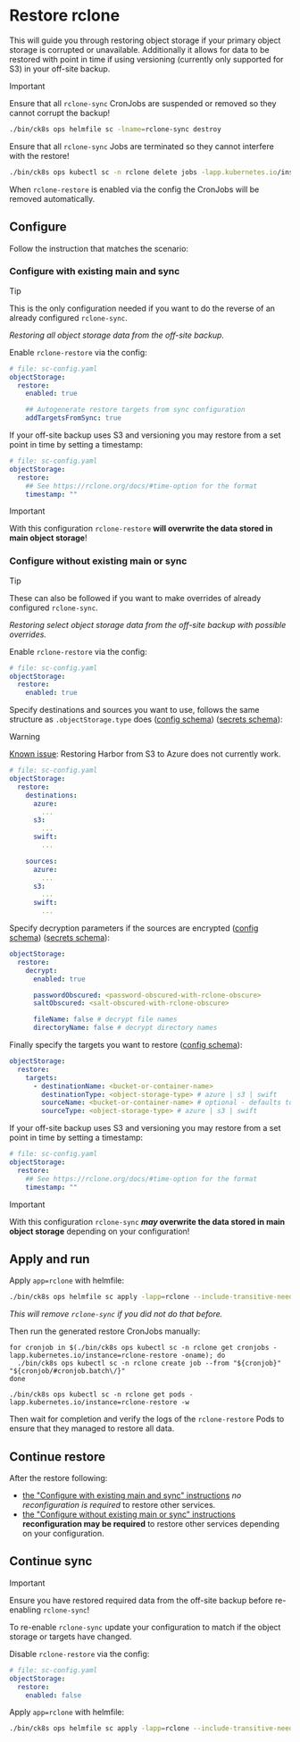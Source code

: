 # Restore rclone

This will guide you through restoring object storage if your primary object storage is corrupted or unavailable.
Additionally it allows for data to be restored with point in time if using versioning (currently only supported for S3) in your off-site backup.

> [!important]
> Ensure that all `rclone-sync` CronJobs are suspended or removed so they cannot corrupt the backup!
>
> ```sh
> ./bin/ck8s ops helmfile sc -lname=rclone-sync destroy
> ```
>
> Ensure that all `rclone-sync` Jobs are terminated so they cannot interfere with the restore!
>
> ```sh
> ./bin/ck8s ops kubectl sc -n rclone delete jobs -lapp.kubernetes.io/instance=rclone-sync
> ```
>
> When `rclone-restore` is enabled via the config the CronJobs will be removed automatically.

## Configure

Follow the instruction that matches the scenario:

### Configure with existing main and sync

> [!tip]
> This is the only configuration needed if you want to do the reverse of an already configured `rclone-sync`.
>
> _Restoring all object storage data from the off-site backup._

Enable `rclone-restore` via the config:

```yaml
# file: sc-config.yaml
objectStorage:
  restore:
    enabled: true

    ## Autogenerate restore targets from sync configuration
    addTargetsFromSync: true
```

If your off-site backup uses S3 and versioning you may restore from a set point in time by setting a timestamp:

```yaml
# file: sc-config.yaml
objectStorage:
  restore:
    ## See https://rclone.org/docs/#time-option for the format
    timestamp: ""
```

> [!important]
> With this configuration `rclone-restore` **will overwrite the data stored in main object storage**!

### Configure without existing main or sync

> [!tip]
> These can also be followed if you want to make overrides of already configured `rclone-sync`.
>
> _Restoring select object storage data from the off-site backup with possible overrides._

Enable `rclone-restore` via the config:

```yaml
# file: sc-config.yaml
objectStorage:
  restore:
    enabled: true
```

Specify destinations and sources you want to use, follows the same structure as `.objectStorage.type` does ([config schema](https://elastisys.io/compliantkubernetes/operator-manual/schema/config-properties-object-storage-config-properties-rclone-restore-config)) ([secrets schema](https://elastisys.io/compliantkubernetes/operator-manual/schema/secrets-properties-object-storage-secrets-properties-rclone-restore-secrets/)):

> [!warning]
> [Known issue](https://github.com/elastisys/compliantkubernetes-apps/issues/2303): Restoring Harbor from S3 to Azure does not currently work.

```yaml
# file: sc-config.yaml
objectStorage:
  restore:
    destinations:
      azure:
        ...
      s3:
        ...
      swift:
        ...

    sources:
      azure:
        ...
      s3:
        ...
      swift:
        ...
```

Specify decryption parameters if the sources are encrypted ([config schema](https://elastisys.io/compliantkubernetes/operator-manual/schema/config-properties-object-storage-config-properties-rclone-sync-config-properties-rclone-crypt/)) ([secrets schema](https://elastisys.io/compliantkubernetes/operator-manual/schema/secrets-properties-object-storage-secrets-properties-rclone-sync-secrets-properties-rclone-crypt-secrets/)):

```yaml
objectStorage:
  restore:
    decrypt:
      enabled: true

      passwordObscured: <password-obscured-with-rclone-obscure>
      saltObscured: <salt-obscured-with-rclone-obscure>

      fileName: false # decrypt file names
      directoryName: false # decrypt directory names
```

Finally specify the targets you want to restore ([config schema](https://elastisys.io/compliantkubernetes/operator-manual/schema/config-properties-object-storage-config-properties-rclone-restore-config-properties-rclone-restore-targets-rclone-restore-target/)):

```yaml
objectStorage:
  restore:
    targets:
      - destinationName: <bucket-or-container-name>
        destinationType: <object-storage-type> # azure | s3 | swift
        sourceName: <bucket-or-container-name> # optional - defaults to destination name
        sourceType: <object-storage-type> # azure | s3 | swift
```

If your off-site backup uses S3 and versioning you may restore from a set point in time by setting a timestamp:

```yaml
# file: sc-config.yaml
objectStorage:
  restore:
    ## See https://rclone.org/docs/#time-option for the format
    timestamp: ""
```

> [!important]
> With this configuration `rclone-sync` **_may_ overwrite the data stored in main object storage** depending on your configuration!

## Apply and run

Apply `app=rclone` with helmfile:

```sh
./bin/ck8s ops helmfile sc apply -lapp=rclone --include-transitive-needs
```

_This will remove `rclone-sync` if you did not do that before._

Then run the generated restore CronJobs manually:

```console
for cronjob in $(./bin/ck8s ops kubectl sc -n rclone get cronjobs -lapp.kubernetes.io/instance=rclone-restore -oname); do
  ./bin/ck8s ops kubectl sc -n rclone create job --from "${cronjob}" "${cronjob/#cronjob.batch\/}"
done

./bin/ck8s ops kubectl sc -n rclone get pods -lapp.kubernetes.io/instance=rclone-restore -w
```

Then wait for completion and verify the logs of the `rclone-restore` Pods to ensure that they managed to restore all data.

## Continue restore

After the restore following:

- [the "Configure with existing main and sync" instructions](#configure-with-existing-main-and-sync) _no reconfiguration is required_ to restore other services.
- [the "Configure without existing main or sync" instructions](#configure-without-existing-main-or-sync) **reconfiguration may be required** to restore other services depending on your configuration.

## Continue sync

> [!important]
> Ensure you have restored required data from the off-site backup before re-enabling `rclone-sync`!

To re-enable `rclone-sync` update your configuration to match if the object storage or targets have changed.

Disable `rclone-restore` via the config:

```yaml
# file: sc-config.yaml
objectStorage:
  restore:
    enabled: false
```

Apply `app=rclone` with helmfile:

```sh
./bin/ck8s ops helmfile sc apply -lapp=rclone --include-transitive-needs
```
